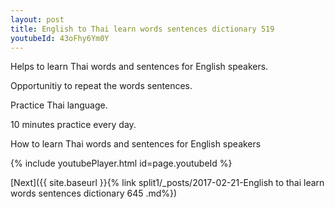 ```yaml
---
layout: post
title: English to Thai learn words sentences dictionary 519 
youtubeId: 43oFhy6Ym0Y
---
```

 
 
Helps to learn Thai words and sentences for English speakers.

Opportunitiy to repeat the words sentences. 

Practice Thai language. 
 
10 minutes practice every day. 
 
How to learn Thai words and sentences for English speakers 
 
{% include youtubePlayer.html id=page.youtubeId %}
 
 
[Next]({{ site.baseurl }}{% link  split1/_posts/2017-02-21-English to thai learn words sentences dictionary 645 .md%})
 
